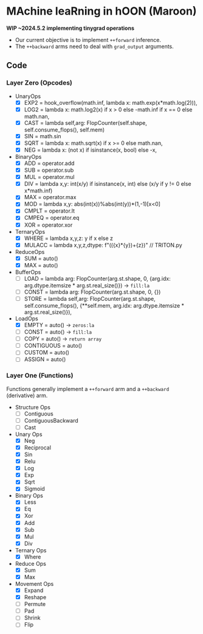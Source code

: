 #   MAchine leaRning in hOON (Maroon)

**WIP ~2024.5.2 implementing tinygrad operations**

- Our current objective is to implement `++forward` inference.
- The `++backward` arms need to deal with `grad_output` arguments.

##  Code

### Layer Zero (Opcodes)

- UnaryOps
	- [x] EXP2  = hook_overflow(math.inf, lambda x: math.exp(x*math.log(2))),
	- [x] LOG2  = lambda x: math.log2(x) if x > 0 else -math.inf if x == 0 else math.nan,
	- [x] CAST  = lambda self,arg: FlopCounter(self.shape, self.consume_flops(), self.mem)
	- [x] SIN   = math.sin
	- [x] SQRT  = lambda x: math.sqrt(x) if x >= 0 else math.nan,
	- [x] NEG   = lambda x: (not x) if isinstance(x, bool) else -x,
- BinaryOps
	- [x] ADD   = operator.add
	- [x] SUB   = operator.sub
	- [x] MUL   = operator.mul
	- [x] DIV   = lambda x,y: int(x/y) if isinstance(x, int) else (x/y if y != 0 else x*math.inf)
	- [x] MAX   = operator.max
	- [x] MOD   = lambda x,y: abs(int(x))%abs(int(y))*(1,-1)[x<0]
	- [x] CMPLT = operator.lt
	- [x] CMPEQ = operator.eq
	- [x] XOR   = operator.xor
- TernaryOps
	- [x] WHERE  = lambda x,y,z: y if x else z
	- [x] MULACC = lambda x,y,z,dtype: f"(({x}*{y})+{z})" // TRITON.py
- ReduceOps
	- [x] SUM   = auto()
	- [x] MAX   = auto()
- BufferOps
	- [ ] LOAD  = lambda arg: FlopCounter(arg.st.shape, 0, {arg.idx: arg.dtype.itemsize * arg.st.real_size()}) → `fill:la`
	- [ ] CONST = lambda arg: FlopCounter(arg.st.shape, 0, {})
	- [ ] STORE =  lambda self,arg: FlopCounter(arg.st.shape, self.consume_flops(), {**self.mem, arg.idx: arg.dtype.itemsize * arg.st.real_size()}),
- LoadOps
	- [x] EMPTY = auto() → `zeros:la`
	- [ ] CONST = auto() → `fill:la`
	- [ ] COPY  = auto() → `return array`
	- [ ] CONTIGUOUS = auto()
	- [ ] CUSTOM     = auto()
	- [ ] ASSIGN     = auto() 

### Layer One (Functions)

Functions generally implement a `++forward` arm and a `++backward` (derivative) arm.

- Structure Ops
  - [ ] Contiguous
  - [ ] ContiguousBackward
  - [ ] Cast
- Unary Ops
  - [x] Neg
  - [x] Reciprocal
  - [x] Sin
  - [x] Relu
  - [x] Log
  - [x] Exp
  - [x] Sqrt
  - [x] Sigmoid
- Binary Ops
  - [x] Less
  - [x] Eq
  - [x] Xor
  - [x] Add
  - [x] Sub
  - [x] Mul
  - [x] Div
- Ternary Ops
  - [x] Where
- Reduce Ops
  - [x] Sum
  - [x] Max
- Movement Ops
  - [x] Expand
  - [x] Reshape
  - [ ] Permute
  - [ ] Pad
  - [ ] Shrink
  - [ ] Flip
